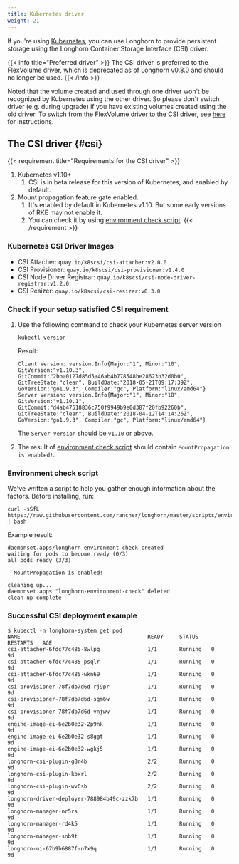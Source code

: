 ```yaml
---
title: Kubernetes driver
weight: 21
---
```


If you're using [Kubernetes](https://kubernetes.io), you can use Longhorn to provide persistent storage using the Longhorn Container Storage Interface (CSI) driver.

{{< info title="Preferred driver" >}}
The CSI driver is preferred to the FlexVolume driver, which is deprecated as of Longhorn v0.8.0 and should no longer be used.
{{< /info >}}

Noted that the volume created and used through one driver won't be recognized by Kubernetes using the other driver. So please don't switch driver (e.g. during upgrade) if you have existing volumes created using the old driver. To switch from the FlexVolume driver to the CSI driver, see [here](../../install/upgrades/#migrating-from-the-flexvolume-driver-to-csi) for instructions.

## The CSI driver {#csi}

{{< requirement title="Requirements for the CSI driver" >}}
1. Kubernetes v1.10+
   1. CSI is in beta release for this version of Kubernetes, and enabled by default.
2. Mount propagation feature gate enabled.
   1. It's enabled by default in Kubernetes v1.10. But some early versions of RKE may not enable it.
   2. You can check it by using [environment check script](#environment-check-script).
{{< /requirement >}}

### Kubernetes CSI Driver Images

* CSI Attacher:  `quay.io/k8scsi/csi-attacher:v2.0.0`
* CSI Provisioner:  `quay.io/k8scsi/csi-provisioner:v1.4.0`
* CSI Node Driver Registrar:  `quay.io/k8scsi/csi-node-driver-registrar:v1.2.0`
* CSI Resizer:  `quay.io/k8scsi/csi-resizer:v0.3.0`

### Check if your setup satisfied CSI requirement

1. Use the following command to check your Kubernetes server version

    ```shell
    kubectl version
    ```

    Result:

    ```shell
    Client Version: version.Info{Major:"1", Minor:"10", GitVersion:"v1.10.3", GitCommit:"2bba0127d85d5a46ab4b778548be28623b32d0b0", GitTreeState:"clean", BuildDate:"2018-05-21T09:17:39Z", GoVersion:"go1.9.3", Compiler:"gc", Platform:"linux/amd64"}
    Server Version: version.Info{Major:"1", Minor:"10", GitVersion:"v1.10.1", GitCommit:"d4ab47518836c750f9949b9e0d387f20fb92260b", GitTreeState:"clean", BuildDate:"2018-04-12T14:14:26Z", GoVersion:"go1.9.3", Compiler:"gc", Platform:"linux/amd64"}
    ```

    The `Server Version` should be `v1.10` or above.

2. The result of [environment check script](#environment-check-script) should contain `MountPropagation is enabled!`.

### Environment check script

We've written a script to help you gather enough information about the factors. Before installing, run:

```shell
curl -sSfL https://raw.githubusercontent.com/rancher/longhorn/master/scripts/environment_check.sh | bash
```

Example result:

```shell
daemonset.apps/longhorn-environment-check created
waiting for pods to become ready (0/3)
all pods ready (3/3)

  MountPropagation is enabled!

cleaning up...
daemonset.apps "longhorn-environment-check" deleted
clean up complete
```

### Successful CSI deployment example

```shell
$ kubectl -n longhorn-system get pod
NAME                                        READY     STATUS    RESTARTS   AGE
csi-attacher-6fdc77c485-8wlpg               1/1       Running   0          9d
csi-attacher-6fdc77c485-psqlr               1/1       Running   0          9d
csi-attacher-6fdc77c485-wkn69               1/1       Running   0          9d
csi-provisioner-78f7db7d6d-rj9pr            1/1       Running   0          9d
csi-provisioner-78f7db7d6d-sgm6w            1/1       Running   0          9d
csi-provisioner-78f7db7d6d-vnjww            1/1       Running   0          9d
engine-image-ei-6e2b0e32-2p9nk              1/1       Running   0          9d
engine-image-ei-6e2b0e32-s8ggt              1/1       Running   0          9d
engine-image-ei-6e2b0e32-wgkj5              1/1       Running   0          9d
longhorn-csi-plugin-g8r4b                   2/2       Running   0          9d
longhorn-csi-plugin-kbxrl                   2/2       Running   0          9d
longhorn-csi-plugin-wv6sb                   2/2       Running   0          9d
longhorn-driver-deployer-788984b49c-zzk7b   1/1       Running   0          9d
longhorn-manager-nr5rs                      1/1       Running   0          9d
longhorn-manager-rd4k5                      1/1       Running   0          9d
longhorn-manager-snb9t                      1/1       Running   0          9d
longhorn-ui-67b9b6887f-n7x9q                1/1       Running   0          9d
```

